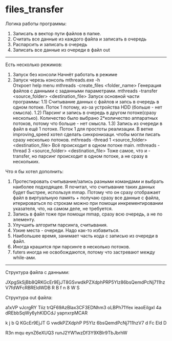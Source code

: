 # files_transfer


Логика работы программы:

1) Записать в вектор пути файлов в папке.
2) Считать все данные из каждого файла и записать в очередь
3) Распарсить и записать в очередь
4) Записать все данные из очереди в файл out


----------------------------------------------

Есть несколько режимов:
  1) Запуск без консоли
    Начнёт работать в режиме
  2) Запуск черезь консоль
    mthreads.exe -h                                           
      Откроет help menu
    mthreads -create_files <count> <length of string> <count of delimetres> <folder_name>
      Генерация файлов с данными с заданными параметрами.
    mthreads -transfer <source_folder> <destination_file>
      Запуск основной части программы:
        1.1) Считывание данных с файлов и запсь в очередь в одном потоке. Поток 1 потому, из-за устройства HDD (больше - нет смысла).
        1.2) Парсинг и запись в очередь в другом потоке(сразу несколько). Количество было выбрано 2*количество аппаратных потоков, потому что больше - нет смысла.
        1.3) Запись из очереди в файл в ещё 1 потоке. Поток 1 для простоты реализации. В ветке improving_speed хотел сделать синхронизаци. чтобы могли писать сразу несколько потоков.
    mthreads -thread 1 <source_folder> <destination_file>
      Всё происходит в одном потоке main.
    mthreads -thread 3 <source_folder> <destination_file>
      Тоже самое, что и -transfer, но парсинг происходит в одном потоке, а не сразу в нескольких.
      
      
      
Что я бы хотел дополнить:
  1) Протестировать считывание/запись разными командами и выбрать наиболее подходящее. Я почитал, что считывание таких данных будет быстрее, используя mmap. Потому что он сразу отображает файл в виртуальную память + получаю  сразу все данные с файла, итерироваться по строкам можно при помощи инкрементировании указателя, что, на самом деле, не требуется.
  2) Запись в файл тоже при помощи mmap, сразу всю очередь, а не по элементу.
  3) Улучшить алгоритм парсинга, считывания.
  4) Узкие места - очереди. Надо как-то избавиться. 
  5) Наибольшее время, занимает часть кода с записью из очереди в файл.
  6) Иногда крашится при парсинге в несколько потоков.
  7) futers иногда не освобождаются, потому что застревают между while-ами.
--------------------------------------------------------------------------------------

Структура файла с данными:

JXpgSkSjBb8QRKGcEr9EjJT8GSvwdkPZXdphPRP5Ylz86bsQemdPcNj711hzV7fdWFcRBREldWDB
R
B
f
n
8
W
S

Структура out файла:

[C:\Users\Администратор\source\repos\mthreads\mthreads\test\0.txt]:
rAQBc8W
a1xVP
vJcrgRY
Tiiz
trQF69AzBlax3CF3EDNhm3
oLBPh71Yex
ieaoEiIgxI
4a
dREbbSqWy6yhKIDCdJ
yapnxrpMCAR

[C:\Users\Администратор\source\repos\mthreads\mthreads\test\1.txt]:
JXpg
k
j
b
Q
KGcEr9EjJT
G
vwdkPZXdphP
P5Ylz
6bsQemdPcNj711hzV7
d
Fc
Eld
D

[C:\Users\Администратор\source\repos\mthreads\mthreads\test\10.txt]:
E6u2JFQZWdmOoBGFtc6M
R3n
mqu
eynZ6eXUQ3
runJ2YW1wzDf3Y9XBIr9TbJbrhW

